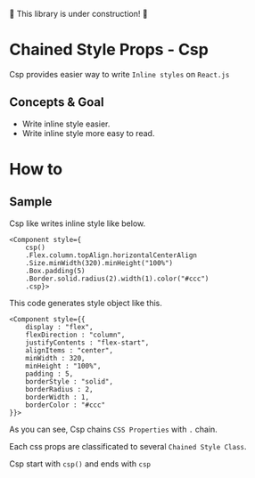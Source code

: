 🚧 This library is under construction! 🚧

# Chained Style Props - Csp

Csp provides easier way to write `Inline styles` on `React.js`

## Concepts & Goal

- Write inline style easier.
- Write inline style more easy to read.

# How to

## Sample

Csp like writes inline style like below.

```tsx
<Component style={
    csp()
    .Flex.column.topAlign.horizontalCenterAlign
    .Size.minWidth(320).minHeight("100%")
    .Box.padding(5)
    .Border.solid.radius(2).width(1).color("#ccc")
    .csp}>
```

This code generates style object like this.

```tsx
<Component style={{
    display : "flex",
    flexDirection : "column",
    justifyContents : "flex-start",
    alignItems : "center",
    minWidth : 320,
    minHeight : "100%",
    padding : 5,
    borderStyle : "solid",
    borderRadius : 2,
    borderWidth : 1,
    borderColor : "#ccc"
}}>
```

As you can see, Csp chains `CSS Properties` with `.` chain.

Each css props are classificated to several `Chained Style Class`.

Csp start with `csp()` and ends with `csp`
